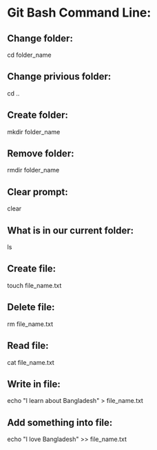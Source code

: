 # Git Bash Command Line:


## Change folder:
cd folder_name

## Change privious folder:
cd ..

## Create folder:
mkdir folder_name

## Remove folder:
rmdir folder_name

## Clear prompt:
clear

## What is in our current folder:
ls

## Create file:
touch file_name.txt

## Delete file:
rm file_name.txt

## Read file:
cat file_name.txt

## Write in file:
echo "I learn about Bangladesh" > file_name.txt

## Add something into file:
echo "I love Bangladesh" >> file_name.txt



